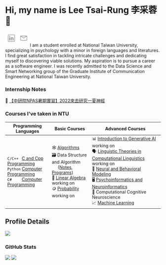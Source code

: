 # Hi, my name is Lee Tsai-Rung 李采蓉 :ear_of_rice:
[<img align="left" alt="Tsai-Rung | LinkedIn" width="40px" src="./linkedin.svg" />][linkedin]
[<img align="left" alt="Tsai-Rung | Gmail" width="40px" src="./mail.svg" />][Gmail]
<br><br>
I am a student enrolled at National Taiwan University, specializing in psychology with a minor in foreign languages and literatures. I find great satisfaction in tackling intricate challenges and dedicating myself to discovering viable solutions. My aspiration is to pursue a career as a software engineer. I was recently admitted to the Data Science and Smart Networking group of the Graduate Institute of Communication Engineering at National Taiwan University.

### Internship Notes
🔬 [【中研院NPAS暑期實習】2022來去研究一夏神經](https://hackmd.io/@895n2PoiTf6zr08FjTMQ_Q/2022_NPAS_Summer_Intern/%2FRI5wx3ZcThut43bqFk__Eg)

### Courses I've taken in NTU

| Programming Languages | Basic Courses | Advanced Courses |
|---|---|---|
| `C/C++ ` [C and Cpp Programming](https://github.com/sleeping-psystudent/2022-Spring-C-and-Cpp-Programming)<br>`Python` [Computer Programming ](https://github.com/sleeping-psystudent/2021-Fall-Computer-Programming)<br>`C#    ` [Computer Programming](https://github.com/sleeping-psystudent/2021-Summer-Computer-Programming) | 🕸️ [Algorithms](https://github.com/sleeping-psystudent/2023-Fall-Algorithms)<br>🗃️ Data Structure and Algorithm<br> &nbsp;&nbsp;&nbsp;&nbsp;&nbsp;([Notes](https://agate-chord-9b2.notion.site/Data-Structures-and-Algorithms-a55b3ec726f54d42b32a900326c3d811?pvs=4), [Programs](https://github.com/sleeping-psystudent/2023-Spring-Data-Structure-and-Algorithm))<br>🔢 [Linear Algebra](https://hackmd.io/@895n2PoiTf6zr08FjTMQ_Q/BkEAworu6) working on<br>🪙 [Probability](https://hackmd.io/@895n2PoiTf6zr08FjTMQ_Q/BynjqoXYp) working on | 📊 [Introduction to Generative AI](https://hackmd.io/@895n2PoiTf6zr08FjTMQ_Q/BkeBGYj2p) working on<br>🗣️ [Linguistic Theories in Computational Linguistics](https://github.com/sleeping-psystudent/2024-Spring-Linguistic-Theories-in-Computational-Linguistics) working on<br>🧠 [Neural and Behavioral Modeling](https://github.com/sleeping-psystudent/2022-Fall-Neural-and-Behavioral-Modeling)<br>🖥️ [Psychoinformatics and Neuroinformatics ](https://github.com/sleeping-psystudent/2021-Fall-Psychoinformatics-and-Neuroinformatics)<br>🤖 Computational Cognitive Neuroscience<br>📈 [Machine Learning](https://github.com/sleeping-psystudent/2021-Spring-Machine-Learning)|

## Profile Details
![](http://github-profile-summary-cards.vercel.app/api/cards/profile-details?username=sleeping-psystudent&theme=discord_old_blurple)

### GitHub Stats
![](http://github-profile-summary-cards.vercel.app/api/cards/repos-per-language?username=sleeping-psystudent&theme=discord_old_blurple)
![](http://github-profile-summary-cards.vercel.app/api/cards/stats?username=sleeping-psystudent&theme=discord_old_blurple)

[linkedin]: https://www.linkedin.com/in/sleepinghailey/
[Gmail]: mailto:b08207042@g.ntu.edu.tw
